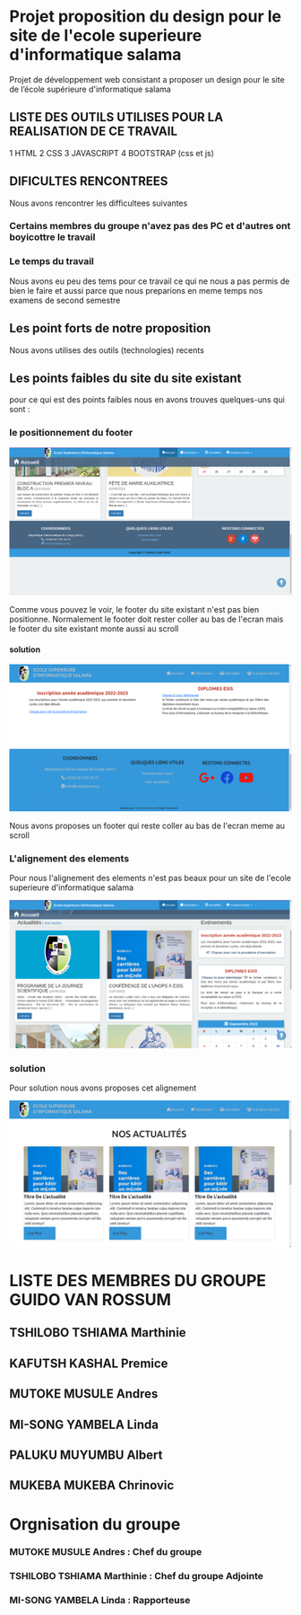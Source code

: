 # Projet proposition du design pour le site de l'ecole superieure d'informatique salama
Projet de développement web consistant a proposer un design pour le site de l’école supérieure d'informatique salama


## LISTE DES OUTILS UTILISES POUR LA REALISATION DE CE TRAVAIL

1 HTML
2 CSS
3 JAVASCRIPT
4 BOOTSTRAP (css et js)

## DIFICULTES RENCONTREES

Nous avons rencontrer les difficultees suivantes
### Certains membres du groupe n'avez pas des PC et d'autres ont boyicottre le travail
### Le temps du travail
Nous avons eu peu des tems pour ce travail ce qui ne nous a pas permis de bien le faire et aussi parce que nous preparions en meme temps nos examens de second semestre

## Les point forts de notre proposition

Nous avons utilises des outils (technologies) recents

## Les points faibles du site du site existant
pour ce qui est des points faibles nous en avons trouves quelques-uns qui sont :

### le positionnement du footer
<img src="./asset/img/newsImg/footerDefaut.png">

Comme vous pouvez le voir, le footer du site existant n'est pas bien positionne.
Normalement le footer doit rester coller au bas de l'ecran mais le footer du site existant monte aussi au scroll

#### solution 

<img src="./asset/img/newsImg/solutionFooter.png">

Nous avons proposes un footer qui reste coller au bas de l'ecran meme au scroll 



### L'alignement des elements

Pour nous l'alignement des elements n'est pas beaux pour un site de l'ecole superieure d'informatique salama

<img src="./asset/img/newsImg/alignementDefaut.png">

### solution 

Pour solution nous avons proposes cet alignement 

<img src="./asset/img/newsImg/solutionAlignement.png">


# LISTE DES MEMBRES DU GROUPE GUIDO VAN ROSSUM

## TSHILOBO TSHIAMA Marthinie
## KAFUTSH KASHAL Premice
## MUTOKE MUSULE Andres
## MI-SONG YAMBELA Linda
## PALUKU MUYUMBU Albert
## MUKEBA MUKEBA Chrinovic

# Orgnisation du groupe

### MUTOKE MUSULE Andres : Chef du groupe
### TSHILOBO TSHIAMA Marthinie : Chef du groupe Adjointe
### MI-SONG YAMBELA Linda : Rapporteuse